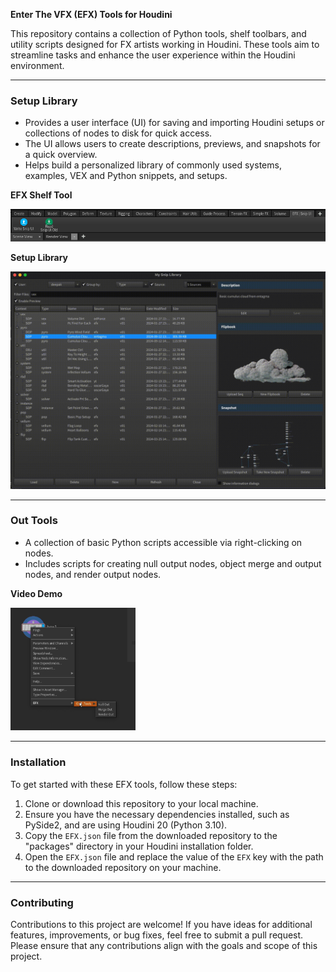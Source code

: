 **Enter The VFX (EFX) Tools for Houdini**

This repository contains a collection of Python tools, shelf toolbars, and utility scripts designed for FX artists working in Houdini. These tools aim to streamline tasks and enhance the user experience within the Houdini environment.

---

### **Setup Library**
- Provides a user interface (UI) for saving and importing Houdini setups or collections of nodes to disk for quick access.
- The UI allows users to create descriptions, previews, and snapshots for a quick overview.
- Helps build a personalized library of commonly used systems, examples, VEX and Python snippets, and setups.

**EFX Shelf Tool**

<img src="https://github.com/Th3Disasterpiece/EFX/blob/master/config/thumbnails/snipUIShelftool_snapshot.png" alt="SnipUI Shelftool" width="600">

**Setup Library**

<img src="https://github.com/Th3Disasterpiece/EFX/blob/a66d58fcd3849bd4b44574d059d21d4e3335d971/config/thumbnails/setupLib.gif" alt="Setup Library" width="600">

---

### **Out Tools**
- A collection of basic Python scripts accessible via right-clicking on nodes.
- Includes scripts for creating null output nodes, object merge and output nodes, and render output nodes.

**Video Demo**

[<img src="https://github.com/Th3Disasterpiece/EFX/blob/master/config/thumbnails/out_tools_snapshot.png" width="200">](https://vimeo.com/653346110)

---

### **Installation**

To get started with these EFX tools, follow these steps:

1. Clone or download this repository to your local machine.
2. Ensure you have the necessary dependencies installed, such as PySide2, and are using Houdini 20 (Python 3.10).
3. Copy the `EFX.json` file from the downloaded repository to the "packages" directory in your Houdini installation folder.
4. Open the `EFX.json` file and replace the value of the `EFX` key with the path to the downloaded repository on your machine.

---

### **Contributing**

Contributions to this project are welcome! If you have ideas for additional features, improvements, or bug fixes, feel free to submit a pull request. Please ensure that any contributions align with the goals and scope of this project.
